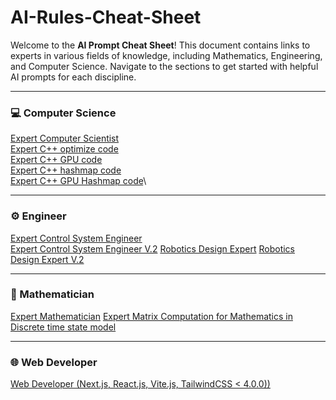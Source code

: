 # AI-Rules-Cheat-Sheet

Welcome to the **AI Prompt Cheat Sheet**! This document contains links to experts in various fields of knowledge, including Mathematics, Engineering, and Computer Science. Navigate to the sections to get started with helpful AI prompts for each discipline.

---

### 💻 Computer Science
[Expert Computer Scientist](Computer%20Scientist/Expert%20Computer%20Scientist)\
[Expert C++ optimize code](Computer%20Scientist/Expert%20C++%20optimize%20code)\
[Expert C++ GPU code](Computer%20Scientist/Expert%20C++%20GPU%20code)\
[Expert C++ hashmap code](Computer%20Scientist/Expert%20C++%20hashmap%20code)\
[Expert C++ GPU Hashmap code](Computer%20Scientist/Expert%20C++%20GPU%20Hashmap%20code)\


---

### ⚙️ Engineer
[Expert Control System Engineer](Engineer/Expert%20Control%20System%20Engineer)  
[Expert Control System Engineer V.2](Engineer/Expert%20Control%20System%20Engineer%20v.2)
[Robotics Design Expert](Engineer/Robotics%20Design%20Expert)
[Robotics Design Expert V.2](Engineer/Robotics%20Design%20Expert%20V.2)

---

### 📐 Mathematician
[Expert Mathematician](Mathematician/Expert%20Mathematician)
[Expert Matrix Computation for Mathematics in Discrete time state model](Mathematician/Expert%20Matrix%20Computation%20for%20Mathematics%20in%20Discrete%20time%20state%20model)

---

### 🌐 Web Developer
[Web Developer (Next.js, React.js, Vite.js, TailwindCSS < 4.0.0))](Web%20Developer/Web%20Developer%20(Next.js,%20React.js,%20Vite.js,%20TailwindCSS%20<%204.0.0))
